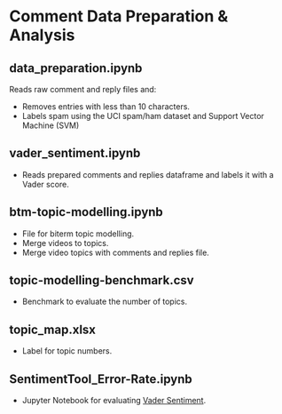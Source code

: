 # Comment Data Preparation & Analysis

## data_preparation.ipynb
Reads raw comment and reply files and:
* Removes entries with less than 10 characters. 
* Labels spam using the UCI spam/ham dataset and Support Vector Machine (SVM)

## vader_sentiment.ipynb
* Reads prepared comments and replies dataframe and labels it with a Vader score.

## btm-topic-modelling.ipynb
* File for biterm topic modelling.
* Merge videos to topics.
* Merge video topics with comments and replies file.

## topic-modelling-benchmark.csv
* Benchmark to evaluate the number of topics.

## topic_map.xlsx
* Label for topic numbers. 

## SentimentTool_Error-Rate.ipynb
* Jupyter Notebook for evaluating [Vader Sentiment](https://github.com/cjhutto/vaderSentiment).